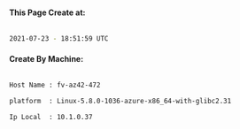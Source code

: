 
   
#### This Page Create at:

```bash

2021-07-23 - 18:51:59 UTC

```

#### Create By Machine:

```bash

Host Name : fv-az42-472

platform  : Linux-5.8.0-1036-azure-x86_64-with-glibc2.31

Ip Local  : 10.1.0.37

```

